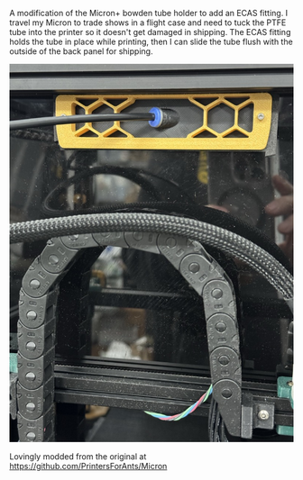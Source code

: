 A modification of the Micron+ bowden tube holder to add an ECAS fitting. I travel my Micron to trade shows in a flight case and need to tuck the PTFE tube into the printer so it doesn't get damaged in shipping. The ECAS fitting holds the tube in place while printing, then I can slide the tube flush with the outside of the back panel for shipping.

![image](https://github.com/allenrowand/voron_mods/blob/main/Micron/ECAS_bowden_holder/images/Image01.JPG)

Lovingly modded from the original at https://github.com/PrintersForAnts/Micron